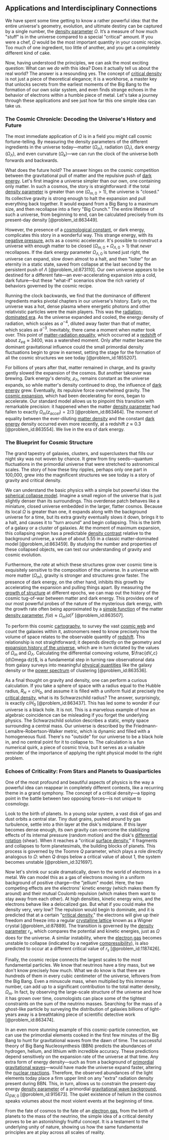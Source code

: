 ## Applications and Interdisciplinary Connections

We have spent some time getting to know a rather powerful idea: that the entire universe's geometry, evolution, and ultimate destiny can be captured by a single number, the [density parameter](@article_id:264550) $\Omega$. It’s a measure of how much "stuff" is in the universe compared to a special "critical" amount. If you were a chef, $\Omega$ would be the most important quantity in your cosmic recipe. Too much of one ingredient, too little of another, and you get a completely different kind of cake.

Now, having understood the principles, we can ask the most exciting question: What can we *do* with this idea? Does it actually tell us about the real world? The answer is a resounding yes. The concept of [critical density](@article_id:161533) is not just a piece of theoretical elegance; it is a workhorse, a master key that unlocks secrets from the earliest moments of the Big Bang to the formation of our own solar system, and even finds strange echoes in the behavior of electrons within a humble piece of metal. Let's take a journey through these applications and see just how far this one simple idea can take us.

### The Cosmic Chronicle: Decoding the Universe's History and Future

The most immediate application of $\Omega$ is in a field you might call cosmic fortune-telling. By measuring the density parameters of the different ingredients in the universe today—matter ($\Omega_m$), radiation ($\Omega_r$), dark energy ($\Omega_\Lambda$), and even curvature ($\Omega_k$)—we can run the clock of the universe both forwards and backwards.

What does the future hold? The answer hinges on the cosmic competition between the gravitational pull of matter and the repulsive push of [dark energy](@article_id:160629). Let's first imagine a universe simpler than our own, one containing only matter. In such a cosmos, the story is straightforward: if the total [density parameter](@article_id:264550) is greater than one ($\Omega_{m,0} > 1$), the universe is "closed." Its collective gravity is strong enough to halt the expansion and pull everything back together. It would expand from a Big Bang to a maximum size, and then recollapse into a fiery "Big Crunch." The entire lifetime of such a universe, from beginning to end, can be calculated precisely from its present-day density [@problem_id:863449].

However, the presence of a [cosmological constant](@article_id:158803), or dark energy, complicates this story in a wonderful way. This strange energy, with its [negative pressure](@article_id:160704), acts as a cosmic accelerator. It's possible to construct a universe with enough matter to be closed ($\Omega_{m,0} + \Omega_{\Lambda,0} > 1$) that *never* recollapses. If the dark energy parameter $\Omega_{\Lambda,0}$ is tuned just right, the universe can expand, slow down almost to a halt, and then "loiter" for an eternity in a static state, saved from collapse at the last second by the persistent push of $\Lambda$ [@problem_id:873110]. Our own universe appears to be destined for a different fate—an ever-accelerating expansion into a cold, dark future—but these "what-if" scenarios show the rich variety of behaviors governed by the cosmic recipe.

Running the clock backwards, we find that the dominance of different ingredients marks pivotal chapters in our universe's history. Early on, the universe was a hot, dense plasma where energetic photons and other relativistic particles were the main players. This was the [radiation-dominated era](@article_id:261392). As the universe expanded and cooled, the energy density of radiation, which scales as $a^{-4}$, diluted away faster than that of matter, which scales as $a^{-3}$. Inevitably, there came a moment when matter took over. This point of [matter-radiation equality](@article_id:160656), which occurred at a [redshift](@article_id:159451) of about $z_{eq} \approx 3400$, was a watershed moment. Only after matter became the dominant gravitational influence could the small primordial density fluctuations begin to grow in earnest, setting the stage for the formation of all the cosmic structures we see today [@problem_id:1855207].

For billions of years after that, matter remained in charge, and its gravity gently slowed the expansion of the cosmos. But another takeover was brewing. Dark energy's density, $\rho_\Lambda$, remains constant as the universe expands, so while matter's density continued to drop, the influence of [dark energy](@article_id:160629) grew. Eventually, its repulsive force overwhelmed gravity. The [cosmic expansion](@article_id:160508), which had been decelerating for eons, began to accelerate. Our standard model allows us to pinpoint this transition with remarkable precision: it happened when the matter [density parameter](@article_id:264550) had fallen to exactly $\Omega_m(z_{accel}) = 2/3$ [@problem_id:863464]. The moment of equality between the ever-diluting [matter density](@article_id:262549) and the constant [dark energy](@article_id:160629) density occurred even more recently, at a redshift $z \approx 0.3$ [@problem_id:863554]. We live in the era of dark energy.

### The Blueprint for Cosmic Structure

The grand tapestry of galaxies, clusters, and superclusters that fills our night sky was not woven by chance. It grew from tiny seeds—quantum fluctuations in the primordial universe that were stretched to astronomical scales. The story of how these tiny ripples, perhaps only one part in 100,000, grew into the magnificent structures we see today is a story of gravity and critical density.

We can understand the basic physics with a simple but powerful idea: the [spherical collapse model](@article_id:159349). Imagine a small region of the universe that is just slightly denser than its surroundings. This overdense patch behaves like a miniature, closed universe embedded in the larger, flatter cosmos. Because its local $\Omega$ is greater than one, it expands along with the background universe for a time, but its extra gravity eventually slows it down, brings it to a halt, and causes it to "turn around" and begin collapsing. This is the birth of a galaxy or a cluster of galaxies. At the moment of maximum expansion, this collapsing region has a predictable [density contrast](@article_id:157454) relative to the background universe, a value of about 5.55 in a classic matter-dominated model [@problem_id:863459]. By studying the number and properties of these collapsed objects, we can test our understanding of gravity and cosmic evolution.

Furthermore, the *rate* at which these structures grow over cosmic time is exquisitely sensitive to the composition of the universe. In a universe with more matter ($\Omega_m$), gravity is stronger and structures grow faster. The presence of dark energy, on the other hand, inhibits this growth by accelerating the expansion and pulling things apart. By measuring the [growth of structure](@article_id:158033) at different epochs, we can map out the history of the cosmic tug-of-war between matter and dark energy. This provides one of our most powerful probes of the nature of the mysterious dark energy, with the growth rate often being approximated by a [simple function](@article_id:160838) of the matter [density parameter](@article_id:264550), $f(a) \approx \Omega_m(a)^\gamma$ [@problem_id:863507].

To perform this cosmic [cartography](@article_id:275677), to survey the vast [cosmic web](@article_id:161548) and count the galaxies within it, astronomers need to know precisely how the volume of space relates to the observable quantity of [redshift](@article_id:159451). This relationship is not straightforward; it depends directly on the geometry and [expansion history of the universe](@article_id:161532), which are in turn dictated by the values of $\Omega_m$ and $\Omega_\Lambda$. Calculating the differential comoving volume, $\frac{dV_c}{d\Omega dz}$, is a fundamental step in turning raw observational data from galaxy surveys into meaningful [physical quantities](@article_id:176901) like the galaxy density or the [power spectrum](@article_id:159502) of clustering [@problem_id:863536].

As a final thought on gravity and density, one can perform a curious calculation. If you take a sphere of space with a radius equal to the Hubble radius, $R_H = c/H_0$, and assume it is filled with a uniform fluid at precisely the [critical density](@article_id:161533), what is its Schwarzschild radius? The answer, surprisingly, is exactly $c/H_0$ [@problem_id:863437]. This has led some to wonder if our universe is a black hole. It is not. This is a marvelous example of how an algebraic coincidence can be misleading if you forget the underlying physics. The Schwarzschild solution describes a static, empty space surrounding a central mass. Our universe is described by the Friedmann-Lemaître-Robertson-Walker metric, which is dynamic and filled with a homogeneous fluid. There's no "outside" for our universe to be a black hole in, and no central point for it to collapse to. The calculation is a fun numerical quirk, a piece of cosmic trivia, but it serves as a valuable reminder of the importance of applying the right physical model to the right problem.

### Echoes of Criticality: From Stars and Planets to Quasiparticles

One of the most profound and beautiful aspects of physics is the way a powerful idea can reappear in completely different contexts, like a recurring theme in a grand symphony. The concept of a critical density—a tipping point in the battle between two opposing forces—is not unique to cosmology.

Look to the birth of planets. In a young solar system, a vast disk of gas and dust orbits a central star. Tiny dust grains, pushed around by gas turbulence, settle into a thin layer at the disk's midplane. If this layer becomes dense enough, its own gravity can overcome the stabilizing effects of its internal pressure (random motion) and the disk's [differential rotation](@article_id:160565) (shear). When it reaches a "critical [surface density](@article_id:161395)," it fragments and collapses to form planetesimals, the building blocks of planets. This process is governed by the Toomre $Q$ parameter, which plays a role directly analogous to $\Omega$: when $Q$ drops below a critical value of about 1, the system becomes unstable [@problem_id:321697].

Now let's shrink our scale dramatically, down to the world of electrons in a metal. We can model this as a gas of electrons moving in a uniform background of positive charge—the "jellium" model. Here, the two competing effects are the electrons' kinetic energy (which makes them fly around) and their mutual Coulomb repulsion (which makes them want to stay away from each other). At high densities, kinetic energy wins, and the electrons behave like a delocalized gas. But what if you could make the density very, very low? The repulsion would begin to dominate, and it is predicted that at a certain "[critical density](@article_id:161533)," the electrons will give up their freedom and freeze into a regular [crystalline lattice](@article_id:196258) known as a Wigner crystal [@problem_id:87889]. The transition is governed by the [density parameter](@article_id:264550) $r_s$, which compares the potential and kinetic energies, just as $\Omega$ does for the universe. A similar instability, where the [electron gas](@article_id:140198) becomes unstable to collapse (indicated by a negative [compressibility](@article_id:144065)), is also predicted to occur at a different critical value of $r_s$ [@problem_id:1187426].

Finally, the cosmic recipe connects the largest scales to the most fundamental particles. We know that neutrinos have a tiny mass, but we don't know precisely how much. What we do know is that there are hundreds of them in every cubic centimeter of the universe, leftovers from the Big Bang. Even a minuscule mass, when multiplied by this immense number, can add up to a significant contribution to the total matter density, $\Omega_m$. In fact, by observing the large-scale structure of the universe and how it has grown over time, cosmologists can place some of the tightest constraints on the sum of the neutrino masses. Searching for the mass of a ghost-like particle by surveying the distribution of galaxies billions of light-years away is a breathtaking piece of scientific detective work [@problem_id:863474].

In an even more stunning example of this cosmic-particle connection, we can use the primordial elements cooked in the first few minutes of the Big Bang to hunt for gravitational waves from the dawn of time. The successful theory of Big Bang Nucleosynthesis (BBN) predicts the abundances of hydrogen, helium, and lithium with incredible accuracy. These predictions depend sensitively on the expansion rate of the universe at that time. Any extra form of energy density—such as from a background of [primordial gravitational waves](@article_id:160586)—would have made the universe expand faster, altering the [nuclear reactions](@article_id:158947). Therefore, the observed abundances of the light elements today place a firm upper limit on any "extra" radiation density present during BBN. This, in turn, allows us to constrain the present-day energy [density parameter](@article_id:264550) of a primordial [gravitational wave background](@article_id:634702), $\Omega_{GW,0}$ [@problem_id:915673]. The quiet existence of helium in the cosmos speaks volumes about the most violent events at the beginning of time.

From the fate of cosmos to the fate of an [electron gas](@article_id:140198), from the birth of planets to the mass of the neutrino, the simple idea of a critical density proves to be an astonishingly fruitful concept. It is a testament to the underlying unity of nature, showing us how the same fundamental principles are at play across all scales of reality.